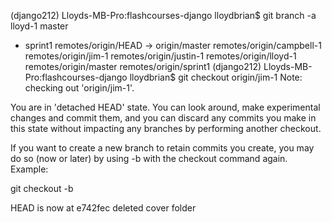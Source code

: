 (django212) Lloyds-MB-Pro:flashcourses-django lloydbrian$ git branch -a
  lloyd-1
  master
* sprint1
  remotes/origin/HEAD -> origin/master
  remotes/origin/campbell-1
  remotes/origin/jim-1
  remotes/origin/justin-1
  remotes/origin/lloyd-1
  remotes/origin/master
  remotes/origin/sprint1
(django212) Lloyds-MB-Pro:flashcourses-django lloydbrian$ git checkout origin/jim-1
Note: checking out 'origin/jim-1'.

You are in 'detached HEAD' state. You can look around, make experimental
changes and commit them, and you can discard any commits you make in this
state without impacting any branches by performing another checkout.

If you want to create a new branch to retain commits you create, you may
do so (now or later) by using -b with the checkout command again. Example:

  git checkout -b <new-branch-name>

HEAD is now at e742fec deleted cover folder
